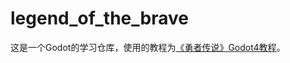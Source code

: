 # legend_of_the_brave

这是一个Godot的学习仓库，使用的教程为[《勇者传说》Godot4教程](https://space.bilibili.com/7092/channel/collectiondetail?sid=1304862)。
